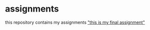 # assignments
this repository contains my assignments
["this is my final assignment"](https://github.com/edoardofalchi/assignments/blob/master/edoardo_falchi_final_assignment_AEA1.ipynb)
